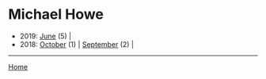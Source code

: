 # Michael Howe

  * 2019: 
      [June](./michael-howe-2019-06.md) (5) | 
  * 2018: 
      [October](./michael-howe-2018-10.md) (1) | 
      [September](./michael-howe-2018-09.md) (2) | 

----

[Home](../)
